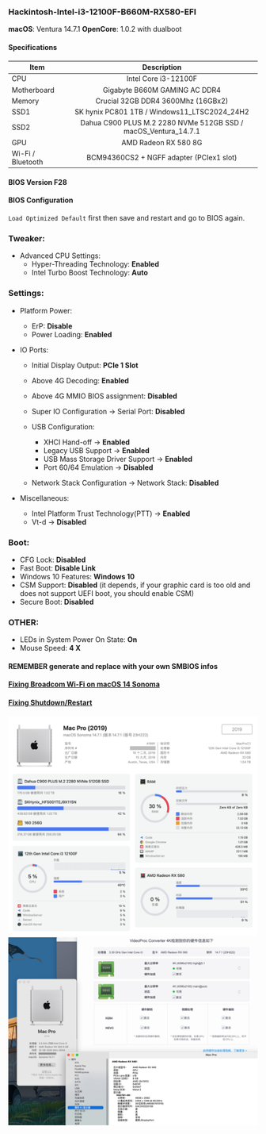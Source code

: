 ### Hackintosh-Intel-i3-12100F-B660M-RX580-EFI

**macOS**: Ventura 14.7.1
**OpenCore**: 1.0.2 with dualboot

#### Specifications
|Item|Description|
|-|:-------:|
|CPU|Intel Core i3-12100F|
|Motherboard|Gigabyte B660M GAMING AC DDR4|
|Memory|Crucial 32GB DDR4 3600Mhz (16GBx2)|
|SSD1|SK hynix PC801 1TB / Windows11_LTSC2024_24H2|
|SSD2|Dahua C900 PLUS M.2 2280 NVMe 512GB SSD / macOS_Ventura_14.7.1|
|GPU|AMD Radeon RX 580 8G|
|Wi-Fi / Bluetooth|BCM94360CS2 + NGFF adapter (PCIex1 slot)|

#### BIOS Version F28
#### BIOS Configuration

`Load Optimized Default` first then save and restart and go to BIOS again.

### Tweaker:
* Advanced CPU Settings:
  - Hyper-Threading Technology: **Enabled**
  - Intel Turbo Boost Technology: **Auto**

### Settings:

* Platform Power:
  - ErP: **Disable**
  - Power Loading: **Enabled**
  
* IO Ports:
  - Initial Display Output: **PCIe 1 Slot**
  - Above 4G Decoding: **Enabled**
  - Above 4G MMIO BIOS assignment: **Disabled**
  - Super IO Configuration → Serial Port: **Disabled**

  - USB Configuration:
    - XHCI Hand-off → **Enabled**
    - Legacy USB Support → **Enabled**
    - USB Mass Storage Driver Support → **Enabled**
    - Port 60/64 Emulation → **Disabled**

  - Network Stack Configuration → Network Stack: **Disabled**
  
* Miscellaneous:
  - Intel Platform Trust Technology(PTT) → **Enabled**
  - Vt-d → **Disabled**

### Boot: 
  - CFG Lock: **Disabled**
  - Fast Boot: **Disable Link**
  - Windows 10 Features: **Windows 10**
  - CSM Support: **Disabled** (it depends, if your graphic card is too old and does not support UEFI boot, you should enable CSM)
  - Secure Boot: **Disabled**

### OTHER: 
  - LEDs in System Power On State: **On**
  - Mouse Speed: **4 X**


#### REMEMBER generate and replace with your own SMBIOS infos
#### [Fixing Broadcom Wi-Fi on macOS 14 Sonoma](https://github.com/perez987/Broadcom-wifi-back-on-macOS-Sonoma-with-OCLP)
#### [Fixing Shutdown/Restart](https://dortania.github.io/OpenCore-Post-Install/usb/misc/shutdown.html#fixing-shutdown-restart)

![screenshot](https://raw.githubusercontent.com/suxiaogang/Hackintosh-Intel-i3-12100F-B660M-RX580-EFI/refs/heads/main/images/MacPro.png)
![screenshot](https://raw.githubusercontent.com/suxiaogang/Hackintosh-Intel-i3-12100F-B660M-RX580-EFI/refs/heads/main/images/HardwareAcceleration.jpg)